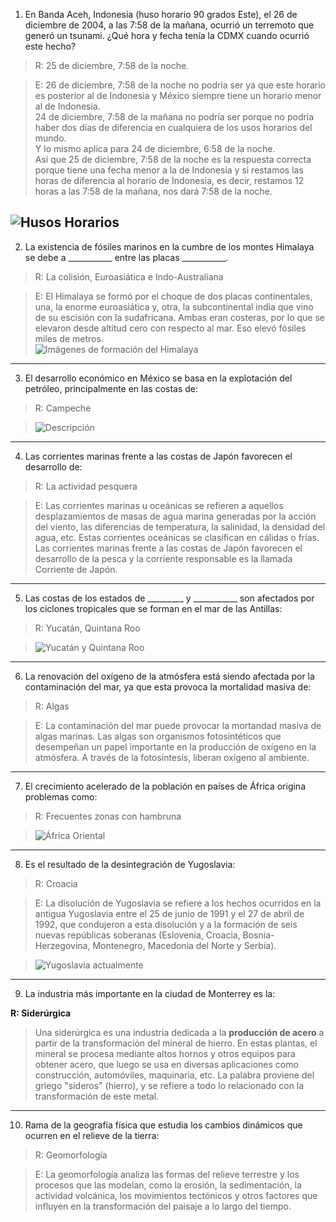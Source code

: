 1. En Banda Aceh, Indonesia (huso horario 90 grados Este), el 26 de diciembre de 2004, a las 7:58 de la mañana, ocurrió un terremoto que generó un tsunami. ¿Qué hora y fecha tenía la CDMX cuando ocurrió este hecho?

> R: 25 de diciembre, 7:58 de la noche. 

> E: 26 de diciembre, 7:58 de la noche no podría ser ya que este horario es posterior al de Indonesia y México siempre tiene un horario menor al de Indonesia.  
> 24 de diciembre, 7:58 de la mañana no podría ser porque no podría haber dos días de diferencia en cualquiera de los usos horarios del mundo.  
> Y lo mismo aplica para 24 de diciembre, 6:58 de la noche.  
> Así que 25 de diciembre, 7:58 de la noche es la respuesta correcta porque tiene una fecha menor a la de Indonesia y si restamos las horas de diferencia al horario de Indonesia, es decir, restamos 12 horas a las 7:58 de la mañana, nos dará 7:58 de la noche.

![Husos Horarios](./G02_01.jpg)
---

2. La existencia de fósiles marinos en la cumbre de los montes Himalaya se debe a ___________ entre las placas ___________.

> R: La colisión, Euroasiática e Indo-Australiana 

> E: El Himalaya se formó por el choque de dos placas continentales, una, la enorme euroasiática y, otra, la subcontinental india que vino de su escisión con la sudafricana. Ambas eran costeras, por lo que se elevaron desde altitud cero con respecto al mar. Eso elevó fósiles miles de metros.  
> ![Imágenes de formación del Himalaya](./G02_02.jpg)

---

3. El desarrollo económico en México se basa en la explotación del petróleo, principalmente en las costas de:

> R: Campeche 

> ![Descripción](./G02_03.png)

---

4. Las corrientes marinas frente a las costas de Japón favorecen el desarrollo de:

> R: La actividad pesquera

> E: Las corrientes marinas u oceánicas se refieren a aquellos desplazamientos de masas de agua marina generadas por la acción del viento, las diferencias de temperatura, la salinidad, la densidad del agua, etc. Estas corrientes oceánicas se clasifican en cálidas o frías.  
> Las corrientes marinas frente a las costas de Japón favorecen el desarrollo de la pesca y la corriente responsable es la llamada Corriente de Japón.   

---

5. Las costas de los estados de _________  y ___________ son afectados por los ciclones tropicales que se forman en el mar de las Antillas:     

> R: Yucatán, Quintana Roo

> ![Yucatán y Quintana Roo](./G02_05.png)

---

6. La renovación del oxígeno de la atmósfera está siendo afectada por la contaminación del mar, ya que esta provoca la mortalidad masiva de:

> R: Algas

> E: La contaminación del mar puede provocar la mortandad masiva de algas marinas. Las algas son organismos fotosintéticos que desempeñan un papel importante en la producción de oxígeno en la atmósfera. A través de la fotosíntesis, liberan oxígeno al ambiente.

---

7. El crecimiento acelerado de la población en países de África origina problemas como:

> R: Frecuentes zonas con hambruna

> ![África Oriental](./G02_07.png)

---

8. Es el resultado de la desintegración de Yugoslavia: 

> R: Croacia 

> E: La disolución de Yugoslavia se refiere a los hechos ocurridos en la antigua Yugoslavia entre el 25 de junio de 1991 y el 27 de abril de 1992, que condujeron a esta disolución y a la formación de seis nuevas repúblicas soberanas (Eslovenia, Croacia, Bosnia-Herzegovina, Montenegro, Macedonia del Norte y Serbia).

> ![Yugoslavia actualmente](./G02_08.jpg)

---

9. La industria más importante en la ciudad de Monterrey es la:

**R: Siderúrgica**

> Una siderúrgica es una industria dedicada a la **producción de acero** a partir de la transformación del mineral de hierro. En estas plantas, el mineral se procesa mediante altos hornos y otros equipos para obtener acero, que luego se usa en diversas aplicaciones como construcción, automóviles, maquinaria, etc. La palabra proviene del griego "sideros" (hierro), y se refiere a todo lo relacionado con la transformación de este metal.

---

10. Rama de la geografía física que estudia los cambios dinámicos que ocurren en el relieve de la tierra: 

> R: Geomorfología

> E: La geomorfología analiza las formas del relieve terrestre y los procesos que las modelan, como la erosión, la sedimentación, la actividad volcánica, los movimientos tectónicos y otros factores que influyen en la transformación del paisaje a lo largo del tiempo.
